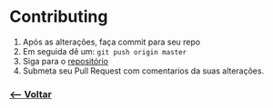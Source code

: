 # Contributing

1. Após as alterações, faça commit para seu repo
2. Em seguida dê um: `git push origin master`
3. Siga para o [repositório](https://github.com/caborehs/caborehs.github.io)
4. Submeta seu Pull Request com comentarios da suas alterações.

### [<-- Voltar](https://github.com/caborehs/caborehs.github.io)
